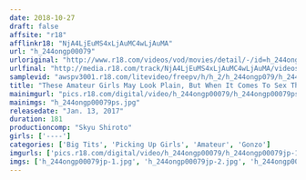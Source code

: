```yaml
---
date: 2018-10-27
draft: false
affsite: "r18"
afflinkr18: "NjA4LjEuMS4xLjAuMC4wLjAuMA"
url: "h_244ongp00079"
urloriginal: "http://www.r18.com/videos/vod/movies/detail/-/id=h_244ongp00079"
urlfinal: "http://media.r18.com/track/NjA4LjEuMS4xLjAuMC4wLjAuMA/videos/vod/movies/detail/-/id=h_244ongp00079"
samplevid: "awspv3001.r18.com/litevideo/freepv/h/h_2/h_244ongp079/h_244ongp079_dmb_w.mp4"
title: "These Amateur Girls May Look Plain, But When It Comes To Sex They Become So Erotic You'll Thrill To The Shocking Difference 10 Girls/180 Minutes"
mainimgurl: "pics.r18.com/digital/video/h_244ongp00079/h_244ongp00079ps.jpg"
mainimgs: "h_244ongp00079ps.jpg"
releasedate: "Jan. 13, 2017"
duration: 181
productioncomp: "Skyu Shiroto"
girls: ['----']
categories: ['Big Tits', 'Picking Up Girls', 'Amateur', 'Gonzo']
imgurls: ['pics.r18.com/digital/video/h_244ongp00079/h_244ongp00079jp-1.jpg', 'pics.r18.com/digital/video/h_244ongp00079/h_244ongp00079jp-2.jpg', 'pics.r18.com/digital/video/h_244ongp00079/h_244ongp00079jp-3.jpg', 'pics.r18.com/digital/video/h_244ongp00079/h_244ongp00079jp-4.jpg', 'pics.r18.com/digital/video/h_244ongp00079/h_244ongp00079jp-5.jpg', 'pics.r18.com/digital/video/h_244ongp00079/h_244ongp00079jp-6.jpg', 'pics.r18.com/digital/video/h_244ongp00079/h_244ongp00079jp-7.jpg', 'pics.r18.com/digital/video/h_244ongp00079/h_244ongp00079jp-8.jpg', 'pics.r18.com/digital/video/h_244ongp00079/h_244ongp00079jp-9.jpg', 'pics.r18.com/digital/video/h_244ongp00079/h_244ongp00079jp-10.jpg', 'pics.r18.com/digital/video/h_244ongp00079/h_244ongp00079jp-11.jpg', 'pics.r18.com/digital/video/h_244ongp00079/h_244ongp00079jp-12.jpg', 'pics.r18.com/digital/video/h_244ongp00079/h_244ongp00079jp-13.jpg', 'pics.r18.com/digital/video/h_244ongp00079/h_244ongp00079jp-14.jpg', 'pics.r18.com/digital/video/h_244ongp00079/h_244ongp00079jp-15.jpg', 'pics.r18.com/digital/video/h_244ongp00079/h_244ongp00079jp-16.jpg', 'pics.r18.com/digital/video/h_244ongp00079/h_244ongp00079jp-17.jpg', 'pics.r18.com/digital/video/h_244ongp00079/h_244ongp00079jp-18.jpg', 'pics.r18.com/digital/video/h_244ongp00079/h_244ongp00079jp-19.jpg', 'pics.r18.com/digital/video/h_244ongp00079/h_244ongp00079jp-20.jpg']
imgs: ['h_244ongp00079jp-1.jpg', 'h_244ongp00079jp-2.jpg', 'h_244ongp00079jp-3.jpg', 'h_244ongp00079jp-4.jpg', 'h_244ongp00079jp-5.jpg', 'h_244ongp00079jp-6.jpg', 'h_244ongp00079jp-7.jpg', 'h_244ongp00079jp-8.jpg', 'h_244ongp00079jp-9.jpg', 'h_244ongp00079jp-10.jpg', 'h_244ongp00079jp-11.jpg', 'h_244ongp00079jp-12.jpg', 'h_244ongp00079jp-13.jpg', 'h_244ongp00079jp-14.jpg', 'h_244ongp00079jp-15.jpg', 'h_244ongp00079jp-16.jpg', 'h_244ongp00079jp-17.jpg', 'h_244ongp00079jp-18.jpg', 'h_244ongp00079jp-19.jpg', 'h_244ongp00079jp-20.jpg']
---
```

